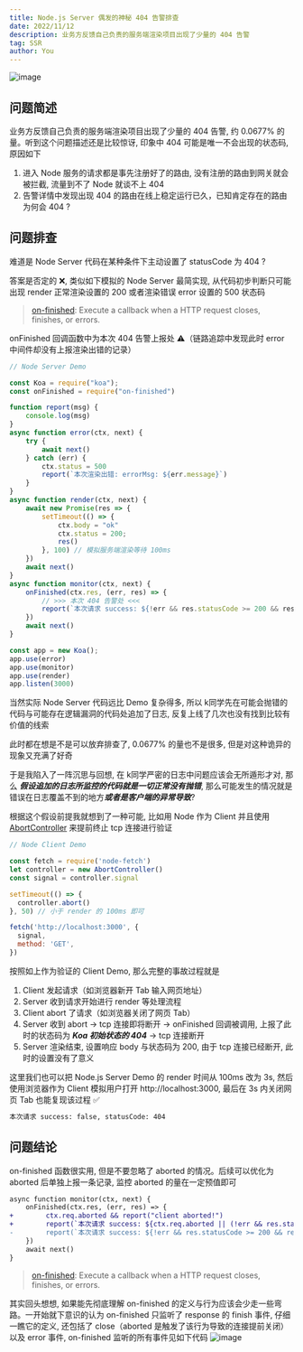 ```yaml
---
title: Node.js Server 偶发的神秘 404 告警排查
date: 2022/11/12
description: 业务方反馈自己负责的服务端渲染项目出现了少量的 404 告警
tag: SSR
author: You
---
```


![image](https://user-images.githubusercontent.com/23253540/201381382-e077753f-f7d0-458c-a675-b7194bf91366.png)


## 问题简述
业务方反馈自己负责的服务端渲染项目出现了少量的 404 告警, 约 0.0677% 的量。听到这个问题描述还是比较惊讶, 印象中 404 可能是唯一不会出现的状态码, 原因如下
1. 进入 Node 服务的请求都是事先注册好了的路由, 没有注册的路由到网关就会被拦截, 流量到不了 Node 就谈不上 404
2. 告警详情中发现出现 404 的路由在线上稳定运行已久，已知肯定存在的路由为何会 404 ?

## 问题排查
难道是 Node Server 代码在某种条件下主动设置了 statusCode 为 404 ?

答案是否定的 ❌, 类似如下模拟的 Node Server 最简实现, 从代码初步判断只可能出现 render 正常渲染设置的 200 或者渲染错误 error 设置的 500 状态码
> [on-finished](https://github.com/jshttp/on-finished): Execute a callback when a HTTP request closes, finishes, or errors.

onFinished 回调函数中为本次 404 告警上报处 ⚠️（链路追踪中发现此时 error 中间件却没有上报渲染出错的记录）

```js
// Node Server Demo

const Koa = require("koa");
const onFinished = require("on-finished")

function report(msg) {
    console.log(msg)
}
async function error(ctx, next) {
    try {
        await next()
    } catch (err) {
        ctx.status = 500
        report(`本次渲染出错: errorMsg: ${err.message}`)
    }
}
async function render(ctx, next) {
    await new Promise(res => {
        setTimeout(() => {
            ctx.body = "ok"
            ctx.status = 200;
            res()
        }, 100) // 模拟服务端渲染等待 100ms
    })
    await next()
}
async function monitor(ctx, next) {
    onFinished(ctx.res, (err, res) => {
    	// >>> 本次 404 告警处 <<<
        report(`本次请求 success: ${!err && res.statusCode >= 200 && res.statusCode < 400}, statusCode: ${res.statusCode}`)
    })
    await next()
}

const app = new Koa();
app.use(error)
app.use(monitor)
app.use(render)
app.listen(3000)
```

当然实际 Node Server 代码远比 Demo 复杂得多, 所以 k同学先在可能会抛错的代码与可能存在逻辑漏洞的代码处追加了日志, 反复上线了几次也没有找到比较有价值的线索

此时都在想是不是可以放弃排查了, 0.0677% 的量也不是很多, 但是对这种诡异的现象又充满了好奇

于是我陷入了一阵沉思与回想, 在 k同学严密的日志中问题应该会无所遁形才对, 那么 ***假设追加的日志所监控的代码就是一切正常没有抛错***, 那么可能发生的情况就是错误在日志覆盖不到的地方***或者是客户端的异常导致***? 

根据这个假设前提我就想到了一种可能, 比如用 Node 作为 Client 并且使用 [AbortController](https://developer.mozilla.org/en-US/docs/Web/API/AbortController) 来提前终止 tcp 连接进行验证
```js
// Node Client Demo

const fetch = require('node-fetch')
let controller = new AbortController()
const signal = controller.signal

setTimeout(() => {
  controller.abort()
}, 50) // 小于 render 的 100ms 即可

fetch('http://localhost:3000', {
  signal,
  method: 'GET',
})
```
按照如上作为验证的 Client Demo, 那么完整的事故过程就是
1. Client 发起请求（如浏览器新开 Tab 输入网页地址）
2. Server 收到请求开始进行 render 等处理流程
3. Client abort 了请求（如浏览器关闭了网页 Tab）
4. Server 收到 abort -> tcp 连接即将断开 -> onFinished 回调被调用, 上报了此时的状态码为 ***Koa 初始状态的 404*** -> tcp 连接断开
5. Server 渲染结束, 设置响应 body 与状态码为 200, 由于 tcp 连接已经断开, 此时的设置没有了意义


这里我们也可以把 Node.js Server Demo 的 render 时间从 100ms 改为 3s, 然后使用浏览器作为 Client 模拟用户打开 http://localhost:3000, 最后在 3s 内关闭网页 Tab 也能复现该过程 ✅
```bash
本次请求 success: false, statusCode: 404
```

## 问题结论

on-finished 函数很实用, 但是不要忽略了 aborted 的情况。后续可以优化为 aborted 后单独上报一条记录, 监控 aborted 的量在一定预值即可
```diff
async function monitor(ctx, next) {
    onFinished(ctx.res, (err, res) => {
+        ctx.req.aborted && report("client aborted!")
+        report(`本次请求 success: ${ctx.req.aborted || (!err && res.statusCode >= 200 && res.statusCode < 400)}, statusCode: ${res.statusCode}`)
-        report(`本次请求 success: ${!err && res.statusCode >= 200 && res.statusCode < 400}, statusCode: ${res.statusCode}`)
    })
    await next()
}
```
> [on-finished](https://github.com/jshttp/on-finished): Execute a callback when a HTTP request closes, finishes, or errors.

其实回头想想, 如果能先彻底理解 on-finished 的定义与行为应该会少走一些弯路。一开始就下意识的认为 on-finished 只监听了 response 的 finish 事件, 仔细一瞧它的定义, 还包括了 close（aborted 是触发了该行为导致的连接提前关闭）以及 error 事件, on-finished 监听的所有事件见如下代码
![image](https://user-images.githubusercontent.com/23253540/201391197-d8adeff9-5eed-47db-925e-f4d7efbe8bcc.png)